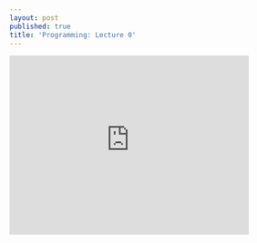 ```yaml
---
layout: post
published: true
title: 'Programming: Lecture 0'
---
```


<iframe width="420" height="315" src="http://www.youtube.com/embed/9PaFpMRFyc4" frameborder="0" allowfullscreen="1"> </iframe>
